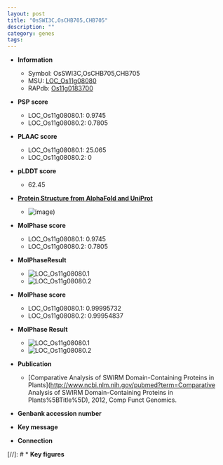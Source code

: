 ```yaml
---
layout: post
title: "OsSWI3C,OsCHB705,CHB705"
description: ""
category: genes
tags: 
---
```


* **Information**  
    + Symbol: OsSWI3C,OsCHB705,CHB705  
    + MSU: [LOC_Os11g08080](http://rice.plantbiology.msu.edu/cgi-bin/ORF_infopage.cgi?orf=LOC_Os11g08080)  
    + RAPdb: [Os11g0183700](http://rapdb.dna.affrc.go.jp/viewer/gbrowse_details/irgsp1?name=Os11g0183700)  

* **PSP score**  
    + LOC_Os11g08080.1: 0.9745 
    + LOC_Os11g08080.2: 0.7805 

* **PLAAC score**  
    + LOC_Os11g08080.1: 25.065 
    + LOC_Os11g08080.2: 0 

* **pLDDT score**
    + 62.45

* **[Protein Structure from AlphaFold and UniProt](https://www.uniprot.org/uniprotkb/Q53KK6/entry#structure)**
    + ![image](https://ricepsp.github.io/images/Q5/AF-Q53KK6-F1.png))

* **MolPhase score**
    + LOC_Os11g08080.1: 0.9745
    + LOC_Os11g08080.2: 0.7805

* **MolPhaseResult**
    + ![LOC_Os11g08080.1](https://ricepsp.github.io/pictures/LOC_Os11g/LOC_Os11g08080.1.png)
    + ![LOC_Os11g08080.2](https://ricepsp.github.io/pictures/LOC_Os11g/LOC_Os11g08080.2.png)

* **MolPhase score**
    + LOC_Os11g08080.1: 0.99995732
    + LOC_Os11g08080.2: 0.99954837

* **MolPhase Result**
    + ![LOC_Os11g08080.1](https://304243504.github.io/Pictures/LOC_Os11g/LOC_Os11g08080.1.png)
    + ![LOC_Os11g08080.2](https://304243504.github.io/Pictures/LOC_Os11g/LOC_Os11g08080.2.png)

* **Publication**  
    + [Comparative Analysis of SWIRM Domain-Containing Proteins in Plants](http://www.ncbi.nlm.nih.gov/pubmed?term=Comparative Analysis of SWIRM Domain-Containing Proteins in Plants%5BTitle%5D), 2012, Comp Funct Genomics.

* **Genbank accession number**  

* **Key message**  

* **Connection**  

[//]: # * **Key figures**  


